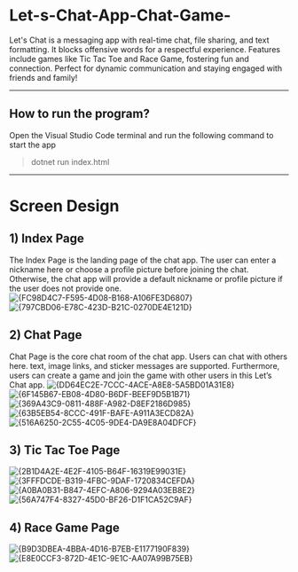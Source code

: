 # Let-s-Chat-App-Chat-Game-
Let's Chat is a messaging app with real-time chat, file sharing, and text formatting. It blocks offensive words for a respectful experience. Features include games like Tic Tac Toe and Race Game, fostering fun and connection. Perfect for dynamic communication and staying engaged with friends and family!

<hr>

## How to run the program?
Open the Visual Studio Code terminal and run the following command to start the app
> dotnet run index.html

<hr>

# Screen Design
## 1) Index Page
The Index Page is the landing page of the chat app. The user can enter a nickname here or choose a profile picture before joining the chat. Otherwise, the chat app will provide a default nickname or profile picture if the user does not provide one. <br>
![{FC98D4C7-F595-4D08-B168-A106FE3D6807}](https://github.com/user-attachments/assets/8c78f756-6513-4311-ad31-12df88c2c212)
![{797CBD06-E78C-423D-B21C-0270DE4E121D}](https://github.com/user-attachments/assets/4590702e-2fc9-4995-b8ea-74cfa3938f89)

## 2) Chat Page
Chat Page is the core chat room of the chat app. Users can chat with others here. text, image links, and sticker messages are supported. Furthermore, users can create a game and join the game with other users in this Let’s Chat app.
![{DD64EC2E-7CCC-4ACE-A8E8-5A5BD01A31E8}](https://github.com/user-attachments/assets/41c5d328-3a51-40fa-97ef-6eca24df39b0)
![{6F145B67-EB08-4D80-B6DF-BEEF9D5B1B71}](https://github.com/user-attachments/assets/17281530-46fe-408e-89c7-facdfec19bd0)
![{369A43C9-0811-488F-A982-D8EF2186D985}](https://github.com/user-attachments/assets/435f2241-ee4a-45ae-969e-c7a968ba37cd)
![{63B5EB54-8CCC-491F-BAFE-A911A3ECD82A}](https://github.com/user-attachments/assets/d4796012-feff-476e-b07c-27318942b9e0)
![{516A6250-2C55-4C05-9DE4-DA9E8A04DFCF}](https://github.com/user-attachments/assets/32a40b4e-c91a-41b8-a010-59afcc4a0874)


## 3) Tic Tac Toe Page
![{2B1D4A2E-4E2F-4105-B64F-16319E99031E}](https://github.com/user-attachments/assets/81311150-4bee-4008-a070-c97733c29800)
![{3FFFDCDE-B319-4FBC-9DAF-1720834CEFDA}](https://github.com/user-attachments/assets/09d5ad7d-292c-4c3e-8c5c-081f53bf1ac0)
![{A0BA0B31-B847-4EFC-A806-9294A03EB8E2}](https://github.com/user-attachments/assets/98408b27-e188-4461-84e2-34a888dbe7af)
![{56A747F4-8327-45D0-BF26-D1F1CA52C9AF}](https://github.com/user-attachments/assets/c806178c-8e14-483a-84e1-8a4dbdc82f9e)

## 4) Race Game Page
![{B9D3DBEA-4BBA-4D16-B7EB-E1177190F839}](https://github.com/user-attachments/assets/1f92c9ef-b6f2-4bf7-9fc0-b764aa46c0d5)
![{E8E0CCF3-872D-4E1C-9E1C-AA07A99B75EB}](https://github.com/user-attachments/assets/250b91e8-b4ed-4b7a-be1a-58c17489884d)

